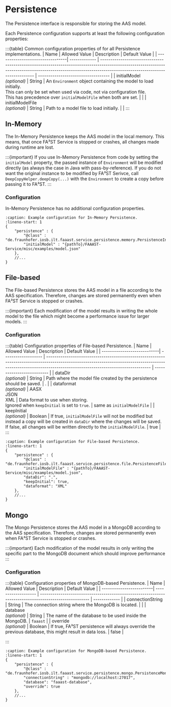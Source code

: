 # Persistence

The Persistence interface is responsible for storing the AAS model.

Each Persistence configuration supports at least the following configuration properties:

:::{table} Common configuration properties of for all Persistence implementations.
| Name                             | Allowed Value | Description                                                                                                                                                                                               | Default Value                       |
| ---------------------------------| ------------- | --------------------------------------------------------------------------------------------------------------------------------------------------------------------------------------------------------- | ----------------------------------- |
| initialModel<br>*(optional)*     | String        | An `Environment` object containing the model to load initially.<br>This can only be set when used via code, not via configuration file.<br>This has precedence over `initialModelFile` when both are set. |                                     |
| initialModelFile<br>*(optional)* | String        | Path to a model file to load initially.                                                                                                                                                                   |                                     |
:::

## In-Memory

The In-Memory Persistence keeps the AAS model in the local memory.
This means, that once FA³ST Service is stopped or crashes, all changes made during runtime are lost.

:::{important}
If you use In-Memory Persistence from code by setting the `initialModel` property, the passed instance of `Environment` will be modified directly (as always the case in Java with pass-by-reference).
If you do not want the original instance to be modified by FA³ST Serivce, call `DeepCopyHelper.deepCopy(...)` with the `Environment` to create a copy before passing it to FA³ST.
:::

### Configuration

In-Memory Persistence has no additional configuration properties.

```{code-block} json
:caption: Example configuration for In-Memory Persistence.
:lineno-start: 1
{
	"persistence" : {
		"@class" : "de.fraunhofer.iosb.ilt.faaast.service.persistence.memory.PersistenceInMemory",
		"initialModel" : "{pathTo}/FAAAST-Service/misc/examples/model.json"
	},
	//...
}
```


## File-based

The File-based Persistence stores the AAS model in a file according to the AAS specification.
Therefore, changes are stored permanently even when FA³ST Service is stopped or crashes.

:::{important}
Each modification of the model results in writing the whole model to the file which might become a performance issue for larger models.
:::

### Configuration

:::{table} Configuration properties of File-based Persistence.
| Name                        | Allowed Value       | Description                                                                                                                                                                                                     | Default Value              |
| ----------------------------| ------------------- | --------------------------------------------------------------------------------------------------------------------------------------------------------------------------------------------------------------- | -------------------------- |
| dataDir<br>*(optional)*     | String              | Path where the model file created by the persistence should be saved.                                                                                                                                           | .                          |
| dataformat<br>*(optional)*  | AASX<br>JSON<br>XML | Data format to use when storing.<br>Ignored when `keepInitial` is set to `true`.                                                                                                                                | same as `initialModelFile` |
| keepInitial<br>*(optional)* | Boolean             | If true, `initialModelFile` will not be modified but instead a copy will be created in `dataDir` where the changes will be saved.<br> If false, all changes will be written directly to the `initialModelFile`. | true                       |
:::

```{code-block} json
:caption: Example configuration for File-based Persistence.
:lineno-start: 1
{
	"persistence" : {
		"@class" : "de.fraunhofer.iosb.ilt.faaast.service.persistence.file.PersistenceFile",
		"initialModelFile" : "{pathTo}/FAAAST-Service/misc/examples/model.json",
		"dataDir": ".",
		"keepInitial": true,
		"dataformat": "XML"
	},
	//...
}
```


## Mongo

The Mongo Persistence stores the AAS model in a MongoDB according to the AAS specification.
Therefore, changes are stored permanently even when FA³ST Service is stopped or crashes.

:::{important}
Each modification of the model results in only writing the specific part to the MongoDB document which should improve performance
:::

### Configuration

:::{table} Configuration properties of MongoDB-based Persistence.
| Name                     | Allowed Value       | Description                                                                                            | Default Value |
| -------------------------| ------------------- | ------------------------------------------------------------------------------------------------------ | ------------- |
| connectionString<br>     | String              | The connection string where the MongoDB is located.                                                    |               |
| database<br>*(optional)* | String              | The name of the database to be used inside the MongoDB.                                                | `faaast`      |
| override<br>*(optional)* | Boolean             | If true, FA³ST persistence will always override the previous database, this might result in data loss. | false         |

:::

```{code-block} json
:caption: Example configuration for MongoDB-based Persistence.
:lineno-start: 1
{
	"persistence" : {
		"@class" : "de.fraunhofer.iosb.ilt.faaast.service.persistence.mongo.PersistenceMongo",
		"connectionString" : "mongodb://localhost:27017",
		"database": "faaast-database",
		"override": true
	},
	//...
}
```
